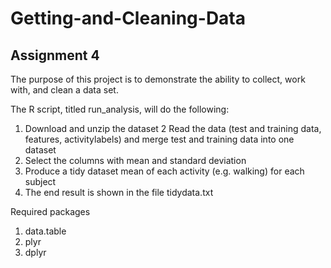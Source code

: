 # Getting-and-Cleaning-Data
## Assignment 4

The purpose of this project is to demonstrate the ability to collect, work with, and clean a data set.

The R script, titled run_analysis, will do the following:
1. Download and unzip the dataset
2  Read the data (test and training data, features, activitylabels) and merge test and training data into one dataset
3. Select the columns with mean and standard deviation
4. Produce a tidy dataset mean of each activity (e.g. walking) for each subject
5. The end result is shown in the file tidydata.txt

Required packages
1. data.table
2. plyr
3. dplyr
